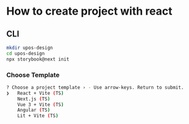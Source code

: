 # How to create project with react

## CLI
```bash
mkdir upos-design
cd upos-design
npx storybook@next init
```

### Choose Template
```bash
? Choose a project template › - Use arrow-keys. Return to submit.
❯   React + Vite (TS)
    Next.js (TS)
    Vue 3 + Vite (TS)
    Angular (TS)
    Lit + Vite (TS)
```